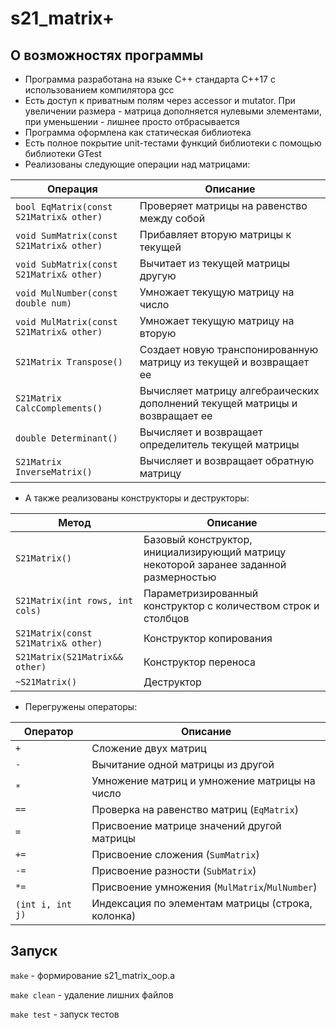 

# s21_matrix+
## О возможностях программы


- Программа разработана на языке C++ стандарта C++17 с использованием компилятора gcc
- Есть доступ к приватным полям через accessor и mutator. При увеличении размера - матрица дополняется нулевыми элементами, при уменьшении - лишнее просто отбрасывается
- Программа оформлена как статическая библиотека
- Есть полное покрытие unit-тестами функций библиотеки c помощью библиотеки GTest
- Реализованы следующие операции над матрицами:
  
| Операция    | Описание   | 
| ----------- | ----------- |
| `bool EqMatrix(const S21Matrix& other)` | Проверяет матрицы на равенство между собой |  
| `void SumMatrix(const S21Matrix& other)` | Прибавляет вторую матрицы к текущей |
| `void SubMatrix(const S21Matrix& other)` | Вычитает из текущей матрицы другую | 
| `void MulNumber(const double num)` | Умножает текущую матрицу на число | 
| `void MulMatrix(const S21Matrix& other)` | Умножает текущую матрицу на вторую | 
| `S21Matrix Transpose()` | Создает новую транспонированную матрицу из текущей и возвращает ее | 
| `S21Matrix CalcComplements()` | Вычисляет матрицу алгебраических дополнений текущей матрицы и возвращает ее | 
| `double Determinant()` | Вычисляет и возвращает определитель текущей матрицы |
| `S21Matrix InverseMatrix()` | Вычисляет и возвращает обратную матрицу | 


- А также реализованы конструкторы и деструкторы:
  
| Метод    | Описание   |
| ----------- | ----------- |
| `S21Matrix()` | Базовый конструктор, инициализирующий матрицу некоторой заранее заданной размерностью |  
| `S21Matrix(int rows, int cols)` | Параметризированный конструктор с количеством строк и столбцов | 
| `S21Matrix(const S21Matrix& other)` | Конструктор копирования |
| `S21Matrix(S21Matrix&& other)` | Конструктор переноса |
| `~S21Matrix()` | Деструктор |


- Перегружены операторы:

| Оператор    | Описание   |
| ----------- | ----------- |
| `+`      | Сложение двух матриц  |
| `-`   | Вычитание одной матрицы из другой |
| `*`  | Умножение матриц и умножение матрицы на число | 
| `==`  | Проверка на равенство матриц (`EqMatrix`) |
| `=`  | Присвоение матрице значений другой матрицы |
| `+=`  | Присвоение сложения (`SumMatrix`)   |
| `-=`  | Присвоение разности (`SubMatrix`) |
| `*=`  | Присвоение умножения (`MulMatrix`/`MulNumber`) |
| `(int i, int j)`  | Индексация по элементам матрицы (строка, колонка) | 



## Запуск
`make` - формирование s21_matrix_oop.a

`make clean` - удаление лишних файлов

`make test` - запуск тестов
